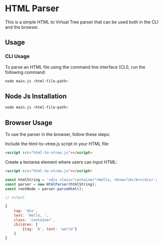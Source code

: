 # HTML Parser

This is a simple HTML to Virtual Tree parser that can be used both in the CLI and the browser.

## Usage

### CLI Usage

To parse an HTML file using the command line interface (CLI), run the following command:

```bash
node main.js <html-file-path>
```

## Node Js Installation


```bash
node main.js <html-file-path>
```

## Browser Usage
To use the parser in the browser, follow these steps:

Include the html-to-vtree.js script in your HTML file:
```html 
<script src="html-to-vtree.js"></script> 
```
Create a textarea element where users can input HTML:
```html 
<script src="html-to-vtree.js"></script> 
```
```javascript
const htmlString = '<div class="container">Hello, <b>world</b></div>';
const parser = new HtmlParser(htmlString);
const rootNode = parser.parseHtml();

// output 

{
    tag: 'div',
    text: 'Hello, ',
    class: 'container',
    children: [
        {tag: 'b', text: 'world'}
    ]
}
```